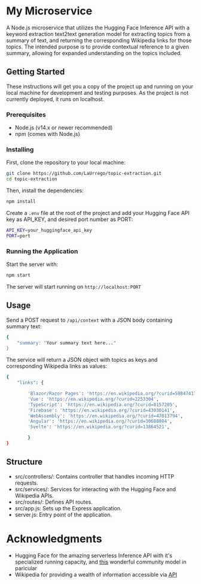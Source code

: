 # My Microservice

A Node.js microservice that utilizes the Hugging Face Inference API with a keyword extraction text2text generation model for extracting topics from a summary of text, and returning the  corresponding Wikipedia links for those topics. The intended purpose is to provide contextual reference to a given summary, allowing for expanded understanding on the topics included. 

## Getting Started

These instructions will get you a copy of the project up and running on your local machine for development and testing purposes. As the project is not currently deployed, it runs on localhost.

### Prerequisites

- Node.js (v14.x or newer recommended)
- npm (comes with Node.js)

### Installing

First, clone the repository to your local machine:

```bash
git clone https://github.com/LaUrrego/topic-extraction.git
cd topic-extraction
```

Then, install the dependencies: 

```bash
npm install
```

Create a `.env` file at the root of the project and add your Hugging Face API key as API_KEY, and desired port number as PORT:

```bash
API_KEY=your_huggingface_api_key
PORT=port
```

### Running the Application

Start the server with:

```bash
npm start
```

The server will start running on `http://localhost:PORT`

## Usage

Send a POST request to `/api/context` with a JSON body containing summary text:

```bash
{
    "summary: "Your summary text here..."
}
```

The service will return a JSON object with topics as keys and corresponding Wikipedia links as values:

```bash
{
    "links": {

        'Blazor/Razor Pages': 'https://en.wikipedia.org/?curid=58847417',
        'Vue': 'https://en.wikipedia.org/?curid=2253304', 
        'TypeScript': 'https://en.wikipedia.org/?curid=8157205', 
        'Firebase': 'https://en.wikipedia.org/?curid=43030141', 
        'WebAssembly': 'https://en.wikipedia.org/?curid=47013794', 
        'Angular': 'https://en.wikipedia.org/?curid=30688804', 
        'Svelte': 'https://en.wikipedia.org/?curid=13864521', 

        }
}
```

## Structure

- src/controllers/: Contains controller that handles incoming HTTP requests.
- src/services/: Services for interacting with the Hugging Face and Wikipedia APIs.
- src/routes/: Defines API routes.
- src/app.js: Sets up the Express application.
- server.js: Entry point of the application.

# Acknowledgments
- Hugging Face for the amazing serverless Inference API with it's specialized running capacity, and [this](https://huggingface.co/transformer3/H2-keywordextractor?text=I+love+AutoTrain+%F0%9F%A4%97.) wonderful community model in paricular
- Wikipedia for providing a wealth of information accessible via [API](https://en.wikipedia.org/w/api.php?action=help&modules=query%2Bsearch)